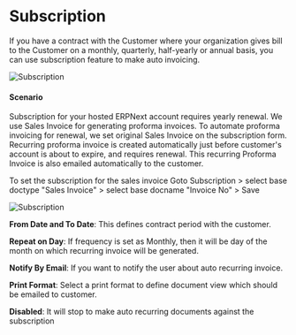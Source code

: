 <!-- add-breadcrumbs -->
# Subscription

If you have a contract with the Customer where your organization gives bill to the Customer on a monthly, quarterly, half-yearly or annual basis, you can use subscription feature to make auto invoicing.

<img class="screenshot" alt="Subscription" src="{{docs_base_url}}/assets/img/accounts/subscription.png">

#### Scenario

Subscription for your hosted ERPNext account requires yearly renewal. We use Sales Invoice for generating proforma invoices. To automate proforma invoicing for renewal, we set original Sales Invoice on the subscription form. Recurring proforma invoice is created automatically just before customer's account is about to expire, and requires renewal. This recurring Proforma Invoice is also emailed automatically to the customer.

To set the subscription for the sales invoice
Goto Subscription > select base doctype "Sales Invoice" > select base docname "Invoice No" > Save

<img class="screenshot" alt="Subscription" src="{{docs_base_url}}/assets/img/accounts/subscription.gif">

**From Date and To Date**: This defines contract period with the customer.

**Repeat on Day**: If frequency is set as Monthly, then it will be day of the month on which recurring invoice will be generated.

**Notify By Email**: If you want to notify the user about auto recurring invoice.

**Print Format**: Select a print format to define document view which should be emailed to customer.

**Disabled**: It will stop to make auto recurring documents against the subscription